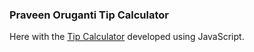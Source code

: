 ### Praveen Oruganti Tip Calculator

Here with the [Tip Calculator](https://praveenoruganti.github.io/praveenoruganti-vanilla-js/0_Projects/praveenoruganti-tip-calculator) developed using JavaScript.